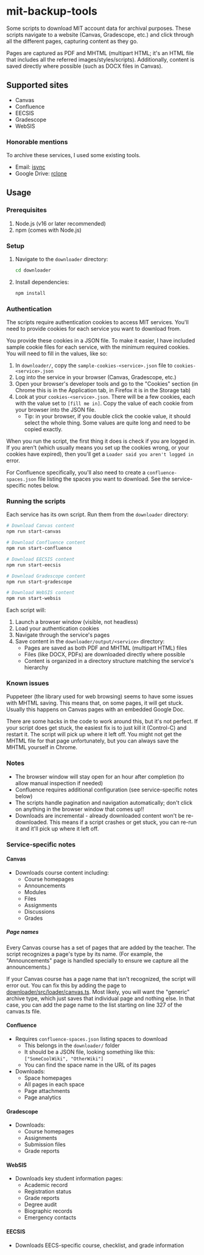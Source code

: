 # mit-backup-tools
Some scripts to download MIT account data for archival purposes. These scripts navigate to a website (Canvas, Gradescope, etc.) and click through all the different pages, capturing content as they go.

Pages are captured as PDF and MHTML (multipart HTML; it's an HTML file that includes all the referred images/styles/scripts). Additionally, content is saved directly where possible (such as DOCX files in Canvas).

## Supported sites
* Canvas
* Confluence
* EECSIS
* Gradescope
* WebSIS

### Honorable mentions
To archive these services, I used some existing tools.

* Email: [isync](https://wiki.archlinux.org/title/Isync)
* Google Drive: [rclone](https://rclone.org/)

## Usage

### Prerequisites
1. Node.js (v16 or later recommended)
2. npm (comes with Node.js)

### Setup
1. Navigate to the `downloader` directory:
   ```bash
   cd downloader
   ```
2. Install dependencies:
   ```bash
   npm install
   ```

### Authentication
The scripts require authentication cookies to access MIT services. You'll need to provide cookies for each service you want to download from.

You provide these cookies in a JSON file. To make it easier, I have included sample cookie files for each service, with the minimum required cookies. You will need to fill in the values, like so:

1. In `downloader/`, copy the `sample-cookies-<service>.json` file to `cookies-<service>.json`
2. Log into the service in your browser (Canvas, Gradescope, etc.)
3. Open your browser's developer tools and go to the "Cookies" section (in Chrome this is in the Application tab, in Firefox it is in the Storage tab)
4. Look at your `cookies-<service>.json`. There will be a few cookies, each with the value set to `[fill me in]`. Copy the value of each cookie from your browser into the JSON file.
	* Tip: in your browser, if you double click the cookie value, it should select the whole thing. Some values are quite long and need to be copied exactly.

When you run the script, the first thing it does is check if you are logged in. If you aren't (which usually means you set up the cookies wrong, or your cookies have expired), then you'll get a `Loader said you aren't logged in` error.

For Confluence specifically, you'll also need to create a `confluence-spaces.json` file listing the spaces you want to download. See the service-specific notes below.

### Running the scripts
Each service has its own script. Run them from the `downloader` directory:

```bash
# Download Canvas content
npm run start-canvas

# Download Confluence content
npm run start-confluence

# Download EECSIS content
npm run start-eecsis

# Download Gradescope content
npm run start-gradescope

# Download WebSIS content
npm run start-websis
```

Each script will:
1. Launch a browser window (visible, not headless)
2. Load your authentication cookies
3. Navigate through the service's pages
4. Save content in the `downloader/output/<service>` directory:
   * Pages are saved as both PDF and MHTML (multipart HTML) files
   * Files (like DOCX, PDFs) are downloaded directly where possible
   * Content is organized in a directory structure matching the service's hierarchy

### Known issues
Puppeteer (the library used for web browsing) seems to have some issues with MHTML saving. This means that, on some pages, it will get stuck. Usually this happens on Canvas pages with an embedded Google Doc.

There are some hacks in the code to work around this, but it's not perfect. If your script does get stuck, the easiest fix is to just kill it (Control-C) and restart it. The script will pick up where it left off. You might not get the MHTML file for that page unfortunately, but you can always save the MHTML yourself in Chrome.

### Notes
* The browser window will stay open for an hour after completion (to allow manual inspection if needed)
* Confluence requires additional configuration (see service-specific notes below)
* The scripts handle pagination and navigation automatically; don't click on anything in the browser window that comes up!!
* Downloads are incremental - already downloaded content won't be re-downloaded. This means if a script crashes or get stuck, you can re-run it and it'll pick up where it left off.

### Service-specific notes

#### Canvas
* Downloads course content including:
  * Course homepages
  * Announcements
  * Modules
  * Files
  * Assignments
  * Discussions
  * Grades

##### Page names
Every Canvas course has a set of pages that are added by the teacher. The script recognizes a page's type by its name. (For example, the "Announcements" page is handled specially to ensure we capture all the announcements.)

If your Canvas course has a page name that isn't recognized, the script will error out. You can fix this by adding the page to [downloader/src/loader/canvas.ts](./downloader/src/loader/canvas.ts#L327). Most likely, you will want the "generic" archive type, which just saves that individual page and nothing else. In that case, you can add the page name to the list starting on line 327 of the canvas.ts file.

#### Confluence
* Requires `confluence-spaces.json` listing spaces to download
  * This belongs in the `downloader/` folder
  * It should be a JSON file, looking something like this: `["SomeCoolWiki", "OtherWiki"]`
  * You can find the space name in the URL of its pages
* Downloads:
  * Space homepages
  * All pages in each space
  * Page attachments
  * Page analytics

#### Gradescope
* Downloads:
  * Course homepages
  * Assignments
  * Submission files
  * Grade reports

#### WebSIS
* Downloads key student information pages:
  * Academic record
  * Registration status
  * Grade reports
  * Degree audit
  * Biographic records
  * Emergency contacts

#### EECSIS
* Downloads EECS-specific course, checklist, and grade information